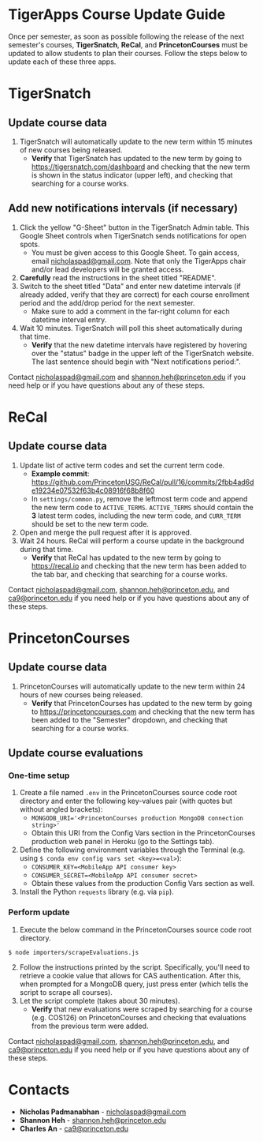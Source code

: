 # TigerApps Course Update Guide
Once per semester, as soon as possible following the release of the next semester's courses, **TigerSnatch**, **ReCal**, and **PrincetonCourses** must be updated to allow students to plan their courses. Follow the steps below to update each of these three apps.

# TigerSnatch
## Update course data
1. TigerSnatch will automatically update to the new term within 15 minutes of new courses being released.
    * **Verify** that TigerSnatch has updated to the new term by going to https://tigersnatch.com/dashboard and checking that the new term is shown in the status indicator (upper left), and checking that searching for a course works.

## Add new notifications intervals (if necessary)
1. Click the yellow "G-Sheet" button in the TigerSnatch Admin table. This Google Sheet controls when TigerSnatch sends notifications for open spots.
    * You must be given access to this Google Sheet. To gain access, email nicholaspad@gmail.com. Note that only the TigerApps chair and/or lead developers will be granted access.
2. **Carefully** read the instructions in the sheet titled "README".
3. Switch to the sheet titled "Data" and enter new datetime intervals (if already added, verify that they are correct) for each course enrollment period and the add/drop period for the next semester.
    * Make sure to add a comment in the far-right column for each datetime interval entry.
4. Wait 10 minutes. TigerSnatch will poll this sheet automatically during that time.
    * **Verify** that the new datetime intervals have registered by hovering over the "status" badge in the upper left of the TigerSnatch website. The last sentence should begin with "Next notifications period:".

Contact nicholaspad@gmail.com and shannon.heh@princeton.edu if you need help or if you have questions about any of these steps.

# ReCal
## Update course data
1. Update list of active term codes and set the current term code.
    * **Example commit**: https://github.com/PrincetonUSG/ReCal/pull/16/commits/2fbb4ad6de19234e07532f63b4c08916f68b8f60
    * In `settings/common.py`, remove the leftmost term code and append the new term code to `ACTIVE_TERMS`. `ACTIVE_TERMS` should contain the **3** latest term codes, including the new term code, and `CURR_TERM` should be set to the new term code.
2. Open and merge the pull request after it is approved.
3. Wait 24 hours. ReCal will perform a course update in the background during that time.
    * **Verify** that ReCal has updated to the new term by going to https://recal.io and checking that the new term has been added to the tab bar, and checking that searching for a course works.

Contact nicholaspad@gmail.com, shannon.heh@princeton.edu, and ca9@princeton.edu if you need help or if you have questions about any of these steps.

# PrincetonCourses
## Update course data
1. PrincetonCourses will automatically update to the new term within 24 hours of new courses being released.
    * **Verify** that PrincetonCourses has updated to the new term by going to https://princetoncourses.com and checking that the new term has been added to the "Semester" dropdown, and checking that searching for a course works.

## Update course evaluations
### One-time setup
1. Create a file named `.env` in the PrincetonCourses source code root directory and enter the following key-values pair (with quotes but without angled brackets):
    * `MONGODB_URI='<PrincetonCourses production MongoDB connection string>'`
    * Obtain this URI from the Config Vars section in the PrincetonCourses production web panel in Heroku (go to the Settings tab).
2. Define the following environment variables through the Terminal (e.g. using `$ conda env config vars set <key>=<val>`):
    * `CONSUMER_KEY=<MobileApp API consumer key>`
    * `CONSUMER_SECRET=<MobileApp API consumer secret>`
    * Obtain these values from the production Config Vars section as well.
3. Install the Python `requests` library (e.g. via `pip`).

### Perform update
1. Execute the below command in the PrincetonCourses source code root directory.
```
$ node importers/scrapeEvaluations.js
```
2. Follow the instructions printed by the script. Specifically, you'll need to retrieve a cookie value that allows for CAS authentication. After this, when prompted for a MongoDB query, just press enter (which tells the script to scrape all courses).
3. Let the script complete (takes about 30 minutes).
    * **Verify** that new evaluations were scraped by searching for a course (e.g. COS126) on PrincetonCourses and checking that evaluations from the previous term were added.

Contact nicholaspad@gmail.com, shannon.heh@princeton.edu, and ca9@princeton.edu if you need help or if you have questions about any of these steps.

# Contacts
* **Nicholas Padmanabhan** - nicholaspad@gmail.com
* **Shannon Heh** - shannon.heh@princeton.edu
* **Charles An** - ca9@princeton.edu
